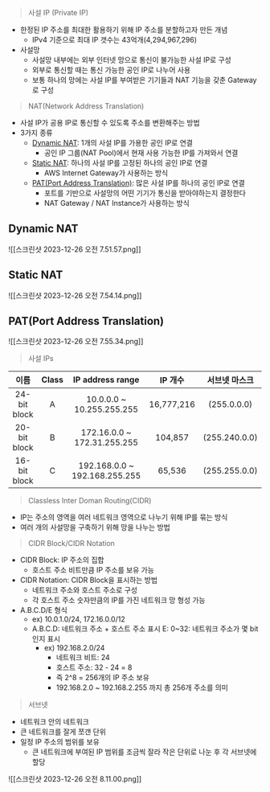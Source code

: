 > 사설 IP (Private IP)

- 한정된 IP 주소를 최대한 활용하기 위해 IP 주소를 분할하고자 만든 개념
	- IPv4 기준으로 최대 IP 갯수는 43억개(4,294,967,296)
- 사설망
	- 사설망 내부에는 외부 인터넷 망으로 통신이 불가능한 사설 IP로 구성
	- 외부로 통신할 때는 통신 가능한 공인 IP로 나누어 사용
	- 보통 하나의 망에는 사설 IP를 부여받은 기기들과 NAT 기능을 갖춘 Gateway로 구성

> NAT(Network Address Translation)

- 사설 IP가 공용 IP로 통신할 수 있도록 주소를 변환해주는 방법
- 3가지 종류
	- [Dynamic NAT](##dynamic-nat): 1개의 사설 IP를 가용한 공인 IP로 연결
		- 공인 IP 그룹(NAT Pool)에서 현재 사용 가능한 IP를 가져와서 연결
	- [Static NAT](#static-nat): 하나의 사설 IP를 고정된 하나의 공인 IP로 연결
		- AWS Internet Gateway가 사용하는 방식
	- [PAT(Port Address Translation)](#pat(port-address-translation)): 많은 사설 IP를 하나의 공인 IP로 연결
		- 포트를 기반으로 사설망의 어떤 기기가 통신을 받아야하는지 결정한다
		- NAT Gateway / NAT Instance가 사용하는 방식

## Dynamic NAT

![[스크린샷 2023-12-26 오전 7.51.57.png]]
## Static NAT

![[스크린샷 2023-12-26 오전 7.54.14.png]]

## PAT(Port Address Translation)

![[스크린샷 2023-12-26 오전 7.55.34.png]]

> 사설 IPs

|     이름     | Class | IP address range | IP 개수 | 서브넷 마스크 |
|:------------:|:-----:|:----------------:|:-------:|:-------------:|
| 24-bit block | A     |         10.0.0.0 ~ 10.255.255.255         |     16,777,216    |   (255.0.0.0)            |
| 20-bit block | B     |       172.16.0.0 ~ 172.31.255.255           |  104,857       |    (255.240.0.0)           |
| 16-bit block | C     |   192.168.0.0 ~ 192.168.255.255               |  65,536       | (255.255.0.0)              |

> Classless Inter Doman Routing(CIDR)

- IP는 주소의 영역을 여러 네트워크 영역으로 나누기 위해 IP를 묶는 방식
- 여러 개의 사설망을 구축하기 위해 망을 나누는 방법

> CIDR Block/CIDR Notation

- CIDR Block: IP 주소의 집합
	- 호스트 주소 비트만큼 IP 주소를 보유 가능
- CIDR Notation: CIDR Block을 표시하는 방법
	- 네트워크 주소와 호스트 주소로 구성
	- 각 호스트 주소 숫자만큼의 IP를 가진 네트워크 망 형성 가능
- A.B.C.D/E 형식
	- ex) 10.0.1.0/24, 172.16.0.0/12
	- A.B.C.D: 네트워크 주소 + 호스트 주소 표시 E: 0~32: 네트워크 주소가 몇 bit인지 표시
		- ex) 192.168.2.0/24
			- 네트워크 비트: 24
			- 호스트 주소: 32 - 24 = 8
			- 즉 2^8 = 256개의 IP 주소 보유
			- 192.168.2.0 ~ 192.168.2.255 까지 총 256개 주소를 의미

> 서브넷

- 네트워크 안의 네트워크
- 큰 네트워크를 잘게 쪼갠 단위
- 일정 IP 주소의 범위를 보유
	- 큰 네트워크에 부여된 IP 범위를 조금씩 잘라 작은 단위로 나눈 후 각 서브넷에 할당

![[스크린샷 2023-12-26 오전 8.11.00.png]]